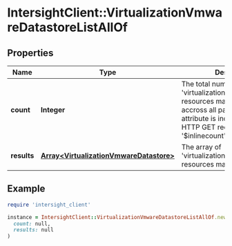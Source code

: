 # IntersightClient::VirtualizationVmwareDatastoreListAllOf

## Properties

| Name | Type | Description | Notes |
| ---- | ---- | ----------- | ----- |
| **count** | **Integer** | The total number of &#39;virtualization.VmwareDatastore&#39; resources matching the request, accross all pages. The &#39;Count&#39; attribute is included when the HTTP GET request includes the &#39;$inlinecount&#39; parameter. | [optional] |
| **results** | [**Array&lt;VirtualizationVmwareDatastore&gt;**](VirtualizationVmwareDatastore.md) | The array of &#39;virtualization.VmwareDatastore&#39; resources matching the request. | [optional] |

## Example

```ruby
require 'intersight_client'

instance = IntersightClient::VirtualizationVmwareDatastoreListAllOf.new(
  count: null,
  results: null
)
```


